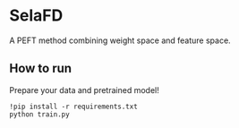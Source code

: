 # SelaFD
A PEFT method combining weight space and feature space.

## How to run
Prepare your data and pretrained model!
```
!pip install -r requirements.txt
python train.py
```

